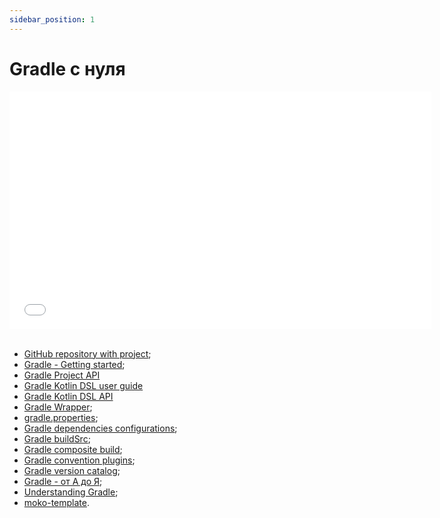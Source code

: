 ```yaml
---
sidebar_position: 1
---
```


# Gradle с нуля

<iframe src="//www.youtube.com/embed/23BJW4w0gkY?list=PL6yFiPOVXVUi90sQ66dtmuXP-1-TeHwl5" frameborder="0" allowfullscreen width="675" height="380"></iframe>
<br/>
<br/>

- [GitHub repository with project](https://github.com/Alex009/gradle-from-scratch);
- [Gradle - Getting started](https://docs.gradle.org/current/userguide/getting_started.html);
- [Gradle Project API](https://docs.gradle.org/current/javadoc/org/gradle/api/package-summary.html)
- [Gradle Kotlin DSL user guide](https://docs.gradle.org/current/userguide/kotlin_dsl.html)
- [Gradle Kotlin DSL API](https://gradle.github.io/kotlin-dsl-docs/api/)
- [Gradle Wrapper](/learning/gradle/gradle-wrapper);
- [gradle.properties](/learning/gradle/build-environment);
- [Gradle dependencies configurations](/learning/gradle/configuration);
- [Gradle buildSrc](/learning/gradle/buildSrc);
- [Gradle composite build](/learning/gradle/composite-build);
- [Gradle convention plugins](/learning/gradle/convention-plugins);
- [Gradle version catalog](/learning/gradle/version-catalogs);
- [Gradle - от А до Я](https://www.youtube.com/watch?v=Yft6h7JkWo0);
- [Understanding Gradle](https://www.youtube.com/playlist?list=PLWQK2ZdV4Yl2k2OmC_gsjDpdIBTN0qqkE);
- [moko-template](https://github.com/icerockdev/moko-template).

